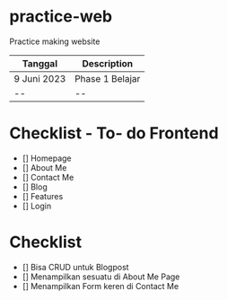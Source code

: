 # practice-web
Practice making website 

| Tanggal | Description |
| ----------- | ----------- |
| 9 Juni 2023 | Phase 1 Belajar |
| --| -- |

# Checklist - To- do Frontend
- [] Homepage
- [] About Me
- [] Contact Me
- [] Blog
- [] Features
- [] Login

# Checklist
- [] Bisa CRUD untuk Blogpost
- [] Menampilkan sesuatu di About Me Page
- [] Menampilkan Form keren di Contact Me




